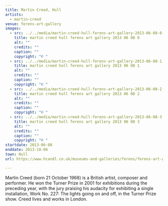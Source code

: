 ```yaml
---
title: Martin Creed, Hull
artists:
  - martin-creed
venue: ferens-art-gallery
images:
  - src: ../../media/martin-creed-hull-ferens-art-gallery-2013-06-08-0.webp
    title: martin creed hull ferens art gallery 2013 06 08 0
    alt: ""
    credits: ""
    caption: ""
    copyright: "© "
  - src: ../../media/martin-creed-hull-ferens-art-gallery-2013-06-08-1.webp
    title: martin creed hull ferens art gallery 2013 06 08 1
    alt: ""
    credits: ""
    caption: ""
    copyright: "© "
  - src: ../../media/martin-creed-hull-ferens-art-gallery-2013-06-08-2.webp
    title: martin creed hull ferens art gallery 2013 06 08 2
    alt: ""
    credits: ""
    caption: ""
    copyright: "© "
  - src: ../../media/martin-creed-hull-ferens-art-gallery-2013-06-08-3.webp
    title: martin creed hull ferens art gallery 2013 06 08 3
    alt: ""
    credits: ""
    caption: ""
    copyright: "© "
startdate: 2013-06-08
enddate: 2013-10-06
town: Hull
url: https://www.hcandl.co.uk/museums-and-galleries/ferens/ferens-art-gallery

---
```


Martin Creed (born 21 October 1968) is a British artist, composer and performer. He won the Turner Prize in 2001 for exhibitions during the preceding year, with the jury praising his audacity for exhibiting a single installation, Work No. 227: The lights going on and off, in the Turner Prize show. Creed lives and works in London.